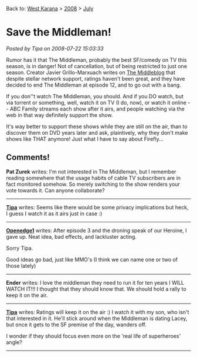 Back to: [West Karana](/posts/westkarana.md) > [2008](/posts/2008/westkarana.md) > [July](./westkarana.md)
# Save the Middleman!

*Posted by Tipa on 2008-07-22 15:03:33*

Rumor has it that The Middleman, probably the best SF/comedy on TV this season, is in danger! Not of cancellation, but of being restricted to just one season. Creator Javier Grillo-Marxuach writes on [The Middleblog](http://themiddleblog.livejournal.com/32682.html) that despite stellar network support, ratings haven't been great, and they have decided to end The Middleman at episode 12, and to go out with a bang.

If you don''t watch The Middleman, you should. And if you DO watch, but via torrent or something, well, watch it on TV (I do, now), or watch it online -- ABC Family streams each show after it airs, and people watching via the web in that way definitely support the show.

It's way better to support these shows while they are still on the air, than to discover them on DVD years later and ask, plaintively, why they don't make shows like THAT anymore! Just what I have to say about Firefly...

## Comments!

**Pat Zurek** writes: I'm not interested in The Middleman, but I remember reading somewhere that the usage habits of cable TV subscribers are in fact monitored somehow. So merely switching to the show renders your vote towards it. Can anyone collaborate?

---

**[Tipa](https://chasingdings.com)** writes: Seems like there would be some privacy implications but heck, I guess I watch it as it airs just in case :)

---

**[Openedge1](http://simple-n-complex.blogspot.com)** writes: After episode 3 and the droning speak of our Heroine, I gave up.
Neat idea, bad effects, and lackluster acting.

Sorry Tipa.

Good ideas go bad, just like MMO's (I think we can name one or two of those lately)

---

**Ender** writes: I love the middleman they need to run it for ten years I WILL WATCH IT!!! I thought that they should know that. We should hold a rally to keep it on the air.

---

**[Tipa](https://chasingdings.com)** writes: Ratings will keep it on the air :) I watch it with my son, who isn't that interested in it. He'll stick around when the Middleman is dating Lacey, but once it gets to the SF premise of the day, wanders off.

I wonder if they should focus even more on the 'real life of superheroes' angle?

---

